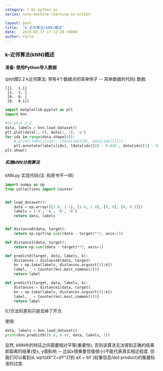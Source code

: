 ```yaml
---
category: r-bi-python-ai
series: note-machine-learning-in-action

layout: post 
title:  "k-近邻算法(kNN)概述"
date:   2019-03-17 17:12:20 +0800
author: Yarco
---
```


### k-近邻算法(kNN)概述

#### 准备: 使用Python导入数据
(plot图2.2 k近邻算法: 带有4个数据点的简单例子 -- 简单数据的代码)
数据:
```
[[1.  1.1]
 [1.  1. ]
 [0.  0. ]
 [0.  0.1]]
```

```python
import matplotlib.pyplot as plt
import knn

#%% plot 2-2
data, labels = knn.load_dataset()
plt.plot(data[:, 0], data[:, 1], 'o')
for idx in range(data.shape[0]):
    # print(labels[idx], (data[idx][0], data[idx][1]))
    plt.annotate(labels[idx], (data[idx][0] - 0.035 , data[idx][1] - 0.01))
plt.show()
```

##### 实施kNN分类算法
kNN.py 实现代码(注: 和原书不一样)
```python
import numpy as np
from collections import Counter


def load_dataset():
    data = np.array([[1.0, 1.1], [1.0, 1.0], [0, 0], [0, 0.1]])
    labels = ['A', 'A', 'B', 'B']
    return data, labels


def distance0(data, target):
    return np.sqrt(np.sum((data - target)**2, axis=1))

def distance1(data, target):
    return np.sum((data - target)**2, axis=1)

def predict0(target, data, labels, k):
    distances = distance0(data, target)
    kn = np.take(labels, distances.argsort()[:k])
    label, _ = Counter(kn).most_common()[0]
    return label

def predict1(target, data, labels, k):
    distances = distance1(data, target)
    kn = np.take(labels, distances.argsort()[:k])
    label, _ = Counter(kn).most_common()[0]
    return label
```
0,1方法的差别只是去掉了开方.

使用:
```python
data, labels = knn.load_dataset()
print(knn.predict0((0.8, 0.4), data, labels, 3))
```

显然, kNN中的特征之间需要相对平等(重要性), 否则该算法无法得到正确的结果. 即距离的结果(受x, y值影响 -- 比如x很重要但值很小)不能代表真实相近程度.
但我们可以看到从 sqrt(dX^2+dY^2)到 aX + bY (权重信息/dot product)的衡量标准的过度.


